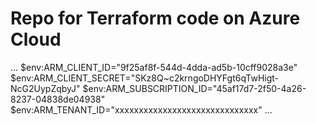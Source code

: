 # Repo for Terraform code on Azure Cloud
...
 $env:ARM_CLIENT_ID="9f25af8f-544d-4dda-ad5b-10cff9028a3e"
 $env:ARM_CLIENT_SECRET="SKz8Q~c2krngoDHYFgt6qTwHigt-NcG2UypZqbyJ"
 $env:ARM_SUBSCRIPTION_ID="45af17d7-2f50-4a26-8237-04838de04938"
 $env:ARM_TENANT_ID="xxxxxxxxxxxxxxxxxxxxxxxxxxxxxx"
  ...